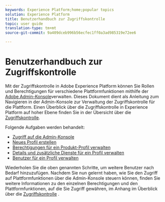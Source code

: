 ```yaml
---
keywords: Experience Platform;home;popular topics
solution: Experience Platform
title: Benutzerhandbuch zur Zugriffskontrolle
topic: user guide
translation-type: tm+mt
source-git-commit: 9a409dceb996b56ecfec1ff0a3ad985319e72ee6

---
```



# Benutzerhandbuch zur Zugriffskontrolle

Mit der Zugriffskontrolle in Adobe Experience Platform können Sie Rollen und Berechtigungen für verschiedene Plattformfunktionen mithilfe der [Adobe Admin-Konsole](https://adminconsole.adobe.com)verwalten. Dieses Dokument dient als Anleitung zum Navigieren in der Admin-Konsole zur Verwaltung der Zugriffskontrolle für die Plattform. Einen Überblick über die Zugriffskontrolle in Experience Platform auf hoher Ebene finden Sie in der Übersicht über die [Zugriffskontrolle](./../home.md).

Folgende Aufgaben werden behandelt:

- [Zugriff auf die Admin-Konsole](./browse.md)
- [Neues Profil erstellen](./create-profile.md)
- [Berechtigungen für ein Produkt-Profil verwalten](./permissions.md)
- [Details und zusätzliche Dienste für ein Profil verwalten](./details-and-services.md)
- [Benutzer für ein Profil verwalten](./users.md)

Wiederholen Sie die oben genannten Schritte, um weitere Benutzer nach Bedarf hinzuzufügen. Nachdem Sie nun gelernt haben, wie Sie den Zugriff auf Plattformfunktionen über die Admin-Konsole steuern können, finden Sie weitere Informationen zu den einzelnen Berechtigungen und den Plattformfunktionen, auf die Sie Zugriff gewähren, im Anhang im Überblick über die [Zugriffskontrolle](../home.md) .